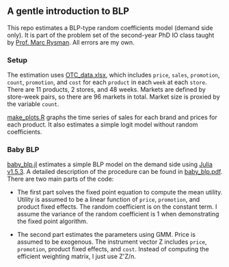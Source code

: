 ## A gentle introduction to BLP

This repo estimates a BLP-type random coefficients model (demand side only). It is part of the problem set of the second-year PhD IO class taught by [Prof. Marc Rysman](http://sites.bu.edu/mrysman/teaching/). All errors are my own.

### Setup

The estimation uses [OTC_data.xlsx](https://github.com/leima0521/baby_BLP/blob/master/OTC_data.xlsx), which includes `price`, `sales`, `promotion`, `count`, `promotion`, and `cost` for each `product` in each `week` at each `store`. There are 11 products, 2 stores, and 48 weeks. Markets are defined by store-week pairs, so there are 96 markets in total. Market size is proxied by the variable `count`. 

[make_plots.R](https://github.com/leima0521/baby_BLP/blob/master/make_plots.R) graphs the time series of sales for each brand and prices for each product. It also estimates a simple logit model without random coefficients.

### Baby BLP

[baby_blp.jl](https://github.com/leima0521/baby_BLP/blob/master/baby_blp.jl) estimates a simple BLP model on the demand side using [Julia v1.5.3](https://julialang.org/). A detailed description of the procedure can be found in [baby_blp.pdf](https://github.com/leima0521/baby_BLP/blob/master/baby_blp.pdf). There are two main parts of the code:

- The first part solves the fixed point equation to compute the mean utility. Utility is assumed to be a linear function of `price`, `promotion`, and product fixed effects. The random coefficient is on the constant term. I assume the variance of the random coefficient is 1 when demonstrating the fixed point algorithm.

- The second part estimates the parameters using GMM. Price is assumed to be exogenous. The instrument vector Z includes `price`, `promotion`, product fixed effects, and `cost`. Instead of computing the efficient weighting matrix, I just use Z'Z/n. 

